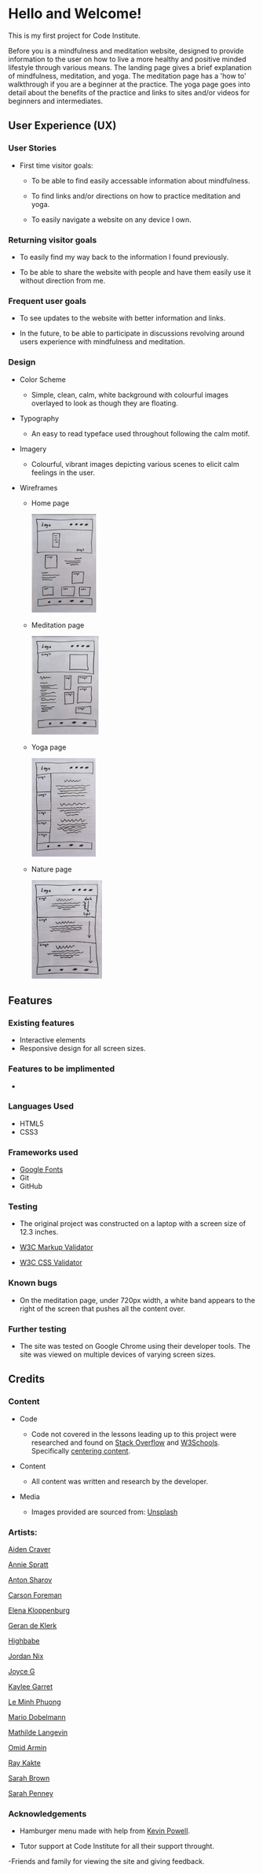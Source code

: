 # Hello and Welcome!

This is my first project for Code Institute. 

Before you is a mindfulness and meditation website, designed to provide information to the user on how to live a more healthy and positive minded lifestyle through various means. The landing page gives a brief explanation of mindfulness, meditation, and yoga. The meditation page has a 'how to' walkthrough if you are a beginner at the practice. The yoga page goes into detail about the benefits of the practice and links to sites and/or videos for beginners and intermediates. 

## User Experience (UX)

### User Stories           
- First time visitor goals:
  - To be able to find easily accessable information about mindfulness.

  - To find links and/or directions on how to practice meditation and yoga.

  - To easily navigate a website on any device I own.

### Returning visitor goals

  - To easily find my way back to the information I found previously.

  - To be able to share the website with people and have them easily use it without direction from me.

### Frequent user goals

  - To see updates to the website with better information and links.

  - In the future, to be able to participate in discussions revolving around users experience with mindfulness and meditation.



### Design
- Color Scheme
  - Simple, clean, calm, white background with colourful images overlayed to look as though they are floating. 

- Typography
  - An easy to read typeface used throughout following the calm motif.

- Imagery
  - Colourful, vibrant images depicting various scenes to elicit calm feelings in the user.

- Wireframes 
  - Home page
    
    <img src='assets/images/index-wf.jpg' height='200px'>
  - Meditation page
    
    <img src='assets/images/meditation-wf.jpg' height='200px'>
  - Yoga page
    
    <img src='assets/images/yoga-wf.jpg' height='200px'>
  - Nature page
    
    <img src='assets/images/nature-wf.jpg' height='200px'>

<!-- HTML used instead of markdown to control image size as images were very large when testing. -->

## Features

### Existing features

- Interactive elements
- Responsive design for all screen sizes.


### Features to be implimented

- 

### Languages Used

- HTML5
- CSS3

### Frameworks used

- [Google Fonts](https://fonts.google.com/)
- Git
- GitHub

### Testing

- The original project was constructed on a laptop with a screen size of 12.3 inches.

- [W3C Markup Validator](https://validator.w3.org/#validate_by_input)

- [W3C CSS Validator](https://jigsaw.w3.org/css-validator/#validate_by_input)

### Known bugs
- On the meditation page, under 720px width, a white band appears to the right of the screen that pushes all the content over.


### Further testing
- The site was tested on Google Chrome using their developer tools.
The site was viewed on multiple devices of varying screen sizes.

## Credits 

### Content
- Code
  - Code not covered in the lessons leading up to this project were researched and found on [Stack Overflow](https://stackoverflow.com/) and [W3Schools](https://www.w3schools.com/tags/default.asp). Specifically [centering content](https://www.w3schools.com/howto/howto_css_center-vertical.asp).

- Content
  - All content was written and research by the developer.

- Media
  - Images provided are sourced from: [Unsplash](https://unsplash.com)

### Artists:

[Aiden Craver](https://unsplash.com/@slaiden)

[Annie Spratt](https://unsplash.com/@anniespratt)

[Anton Sharov](https://unsplash.com/@antonsharov)

[Carson Foreman](https://unsplash.com/@carsonforemanphotos)

[Elena Kloppenburg](https://unsplash.com/@elli19)

[Geran de Klerk](https://unsplash.com/@gerandeklerk)

[Highbabe](https://unsplash.com/@highbabeuk)

[Jordan Nix](https://unsplash.com/@jordannix)

[Joyce G](https://unsplash.com/@joyce_)

[Kaylee Garret](https://unsplash.com/@realkayls)

[Le Minh Phuong](https://unsplash.com/@leeminfu)

[Mario Dobelmann](https://unsplash.com/@mariodobelmann)

[Mathilde Langevin](https://unsplash.com/@mathildelangevin)

[Omid Armin](https://unsplash.com/@omidarmin)

[Ray Kakte](https://unsplash.com/@raykakte)

[Sarah Brown](https://unsplash.com/@sweetpagesco)

[Sarah Penney](https://unsplash.com/@pennywithaney)

### Acknowledgements

- Hamburger menu made with help from [Kevin Powell](https://www.youtube.com/watch?v=8QKOaTYvYUA&ab_channel=KevinPowell).
    
- Tutor support at Code Institute for all their support throught.

-Friends and family for viewing the site and giving feedback.